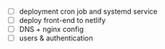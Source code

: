 - [ ] deployment cron job and systemd service
- [ ] deploy front-end to netlify
- [ ] DNS + nginx config
- [ ] users & authentication
